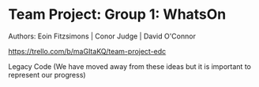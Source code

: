 # Team Project: Group 1: WhatsOn
Authors: Eoin Fitzsimons | Conor Judge | David O'Connor

https://trello.com/b/maGItaKQ/team-project-edc

Legacy Code (We have moved away from these ideas but it is important to represent our progress)
